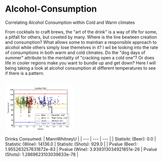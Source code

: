 # Alcohol-Consumption                                                     
Correlating Alcohol Consumption within Cold and Warm climates



From cocktails to craft brews, the "art of the drink" is a way of life for some, a pitfall for others, but coveted by many. Where is the line bewteen creation and consumption? What allows some to maintian a responsible approach to alcohol while others simply lose themelves in it? I wil be looking into the rate of consumptions in both warm and cold climates. Do the "dog days of summer" attribute to the mentality of "cracking open a cold one"? Or does life in cooler regions make you want to bundle up and get down? Here I will being taking a look at alcohol consumption at different temperatures to see if there is a pattern.

<br>



<img src="https://github.com/MatthewNewell006/alcohol_consumption/blob/master/img/scatter_annual_gallons.jpg" alt="alt text" width="45%" height="45%">

Drinks Consumed:
| MannWhitneyU |
| --- | --- | --- |
| Statisitc (Beer): 0.0 | Statistic (Wine): 14136.0 | Statisitc (Shots): 929.0 |
| Pvalue (Beer): 1.955263257631872e-83 | Pvalue (Wine): 3.939313034921851e-26 | Pvalue (Shots): 1.2869623103039633e-78 |
